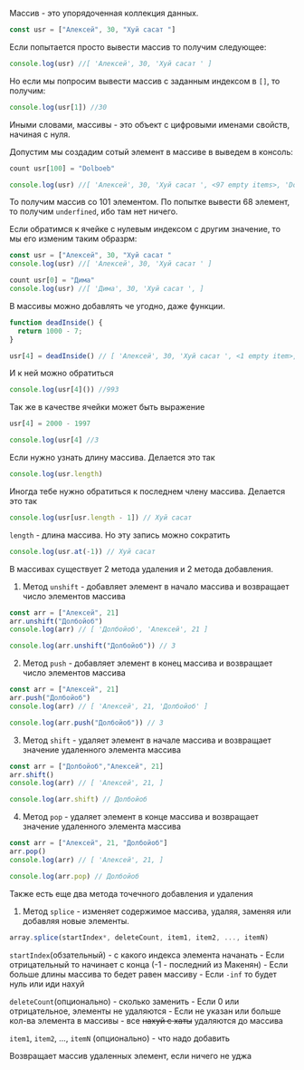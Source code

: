 Массив - это упорядоченная коллекция данных.

``` js
const usr = ["Алексей", 30, "Хуй сасат "]
```

Если попытается просто вывести массив то получим следующее:
``` js
console.log(usr) //[ 'Алексей', 30, 'Хуй сасат ' ]
```

Но если мы попросим вывести массив с заданным индексом в `[]`, то получим:
```js
console.log(usr[1]) //30
```

Иными словами, массивы - это объект с цифровыми именами свойств, начиная с нуля. 

Допустим мы создадим сотый элемент в массиве в выведем в консоль: 
```js
count usr[100] = "Dolboeb"

console.log(usr) //[ 'Алексей', 30, 'Хуй сасат ', <97 empty items>, 'Dolboeb' ]
```

То получим массив со 101 элементом. По попытке вывести 68 элемент, то получим `underfined`, ибо там нет ничего.

Если обратимся к ячейке с нулевым индексом с другим значение, то мы его изменим таким образрм: 
```js
const usr = ["Алексей", 30, "Хуй сасат "
console.log(usr) //[ 'Алексей', 30, 'Хуй сасат ' ]

count usr[0] = "Дима"
console.log(usr) //[ 'Дима', 30, 'Хуй сасат ', ]
```

В массивы можно добавлять че угодно, даже функции. 
``` js
function deadInside() {
  return 1000 - 7;
}

usr[4] = deadInside() // [ 'Алексей', 30, 'Хуй сасат ', <1 empty item>, [Function: deadInside] ]
```

И к ней можно обратиться
```js
console.log(usr[4]()) //993
```

Так же в качестве ячейки может быть выражение
```js
usr[4] = 2000 - 1997

console.log(usr[4] //3
```

Если нужно узнать длину массива. Делается это так
```js
console.log(usr.length)
```

Иногда тебе нужно обратиться к последнем члену массива. Делается это так

```js
console.log(usr[usr.length - 1]) // Хуй сасат 
```

`length` - длина массива. Но эту запись можно сократить

```js
console.log(usr.at(-1)) // Хуй сасат 
```

В массивах существует 2 метода удаления и 2 метода добавления. 

1. Метод `unshift` - добавляет элемент в начало массива и возвращает число элементов массива
```js
const arr = ["Алексей", 21]
arr.unshift("Долбойоб")
console.log(arr) // [ 'Долбойоб', 'Алексей', 21 ]

console.log(arr.unshift("Долбойоб")) // 3
```
 
2. Метод `push` - добавляет элемент в конец массива и возвращает число элементов массива
```js
const arr = ["Алексей", 21]
arr.push("Долбойоб")
console.log(arr) // [ 'Алексей', 21, 'Долбойоб' ]

console.log(arr.push("Долбойоб")) // 3
```

3. Метод `shift` - удаляет элемент в начале массива и возвращает значение удаленного элемента массива
```js
const arr = ["Долбойоб","Алексей", 21]
arr.shift()
console.log(arr) // [ 'Алексей', 21, ]

console.log(arr.shift) // Долбойоб
```

4. Метод `pop` - удаляет элемент в конце массива и возвращает значение удаленного элемента массива
```js
const arr = ["Алексей", 21, "Долбойоб"]
arr.pop()
console.log(arr) // [ 'Алексей', 21, ]

console.log(arr.pop) // Долбойоб
```

Также есть еще два метода точечного добавления и удаления

1. Метод `splice` - изменяет содержимое массива, удаляя, заменяя или добавляя новые элементы.

```js
array.splice(startIndex*, deleteCount, item1, item2, ..., itemN)
```

`startIndex`(обзательный) - с какого индекса элемента начанать
	- Если отрицательный то начинает с конца (-1 - последний из Макенян)
	- Если больше длины массива то бедет равен массиву
	- Если `-inf` то будет нуль или иди нахуй 

`deleteCount`(опционально)  - сколько заменить 
	- Если 0 или отрицательное, элементы не удаляются
	- Если не указан или больше кол-ва элемента в массивы - все ~~нахуй с хаты~~ удаляются до массива

`item1`, `item2`, ..., `itemN` (опционально) - что надо добавить

Возвращает массив удаленных элемент, если ничего не уджа